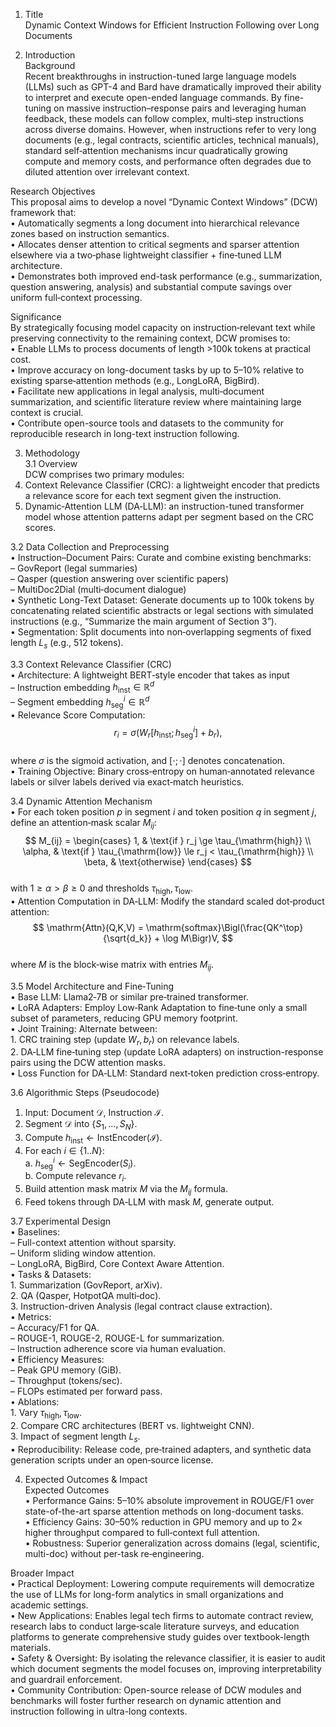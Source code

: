 1. Title  
Dynamic Context Windows for Efficient Instruction Following over Long Documents  

2. Introduction  
Background  
Recent breakthroughs in instruction-tuned large language models (LLMs) such as GPT-4 and Bard have dramatically improved their ability to interpret and execute open-ended language commands. By fine-tuning on massive instruction–response pairs and leveraging human feedback, these models can follow complex, multi‐step instructions across diverse domains. However, when instructions refer to very long documents (e.g., legal contracts, scientific articles, technical manuals), standard self‐attention mechanisms incur quadratically growing compute and memory costs, and performance often degrades due to diluted attention over irrelevant context.  

Research Objectives  
This proposal aims to develop a novel “Dynamic Context Windows” (DCW) framework that:  
  • Automatically segments a long document into hierarchical relevance zones based on instruction semantics.  
  • Allocates denser attention to critical segments and sparser attention elsewhere via a two‐phase lightweight classifier + fine‐tuned LLM architecture.  
  • Demonstrates both improved end-task performance (e.g., summarization, question answering, analysis) and substantial compute savings over uniform full‐context processing.  

Significance  
By strategically focusing model capacity on instruction‐relevant text while preserving connectivity to the remaining context, DCW promises to:  
  • Enable LLMs to process documents of length >100k tokens at practical cost.  
  • Improve accuracy on long-document tasks by up to 5–10% relative to existing sparse‐attention methods (e.g., LongLoRA, BigBird).  
  • Facilitate new applications in legal analysis, multi‐document summarization, and scientific literature review where maintaining large context is crucial.  
  • Contribute open-source tools and datasets to the community for reproducible research in long-text instruction following.  

3. Methodology  
3.1 Overview  
DCW comprises two primary modules:  
  1. Context Relevance Classifier (CRC): a lightweight encoder that predicts a relevance score for each text segment given the instruction.  
  2. Dynamic‐Attention LLM (DA‐LLM): an instruction-tuned transformer model whose attention patterns adapt per segment based on the CRC scores.  

3.2 Data Collection and Preprocessing  
  • Instruction–Document Pairs: Curate and combine existing benchmarks:  
    – GovReport (legal summaries)  
    – Qasper (question answering over scientific papers)  
    – MultiDoc2Dial (multi‐document dialogue)  
  • Synthetic Long-Text Dataset: Generate documents up to 100k tokens by concatenating related scientific abstracts or legal sections with simulated instructions (e.g., “Summarize the main argument of Section 3”).  
  • Segmentation: Split documents into non‐overlapping segments of fixed length $L_s$ (e.g., 512 tokens).  

3.3 Context Relevance Classifier (CRC)  
  • Architecture: A lightweight BERT‐style encoder that takes as input  
    – Instruction embedding $h_{\mathrm{inst}} \in \mathbb{R}^d$  
    – Segment embedding $h_{\mathrm{seg}}^i \in \mathbb{R}^d$  
  • Relevance Score Computation:  
    $$ r_i = \sigma\bigl(W_r[h_{\mathrm{inst}}; h_{\mathrm{seg}}^i] + b_r\bigr), $$  
    where $\sigma$ is the sigmoid activation, and $[\cdot;\cdot]$ denotes concatenation.  
  • Training Objective: Binary cross‐entropy on human‐annotated relevance labels or silver labels derived via exact‐match heuristics.  

3.4 Dynamic Attention Mechanism  
  • For each token position $p$ in segment $i$ and token position $q$ in segment $j$, define an attention‐mask scalar $M_{ij}$:  
    $$  
      M_{ij} =  
      \begin{cases}  
        1, & \text{if } r_j \ge \tau_{\mathrm{high}} \\  
        \alpha, & \text{if } \tau_{\mathrm{low}} \le r_j < \tau_{\mathrm{high}} \\  
        \beta, & \text{otherwise}  
      \end{cases}  
    $$  
    with $1 \ge \alpha > \beta \ge 0$ and thresholds $\tau_{\mathrm{high}},\tau_{\mathrm{low}}$.  
  • Attention Computation in DA‐LLM: Modify the standard scaled dot‐product attention:  
    $$  
      \mathrm{Attn}(Q,K,V) = \mathrm{softmax}\Bigl(\frac{QK^\top}{\sqrt{d_k}} + \log M\Bigr)V,  
    $$  
    where $M$ is the block‐wise matrix with entries $M_{ij}$.  

3.5 Model Architecture and Fine‐Tuning  
  • Base LLM: Llama2‐7B or similar pre‐trained transformer.  
  • LoRA Adapters: Employ Low‐Rank Adaptation to fine‐tune only a small subset of parameters, reducing GPU memory footprint.  
  • Joint Training: Alternate between:  
    1. CRC training step (update $W_r,b_r$) on relevance labels.  
    2. DA‐LLM fine‐tuning step (update LoRA adapters) on instruction-response pairs using the DCW attention masks.  
  • Loss Function for DA‐LLM: Standard next‐token prediction cross‐entropy.  

3.6 Algorithmic Steps (Pseudocode)  
  1. Input: Document $\mathcal{D}$, Instruction $\mathcal{I}$.  
  2. Segment $\mathcal{D}$ into $\{S_1,\dots, S_N\}$.  
  3. Compute $h_{\mathrm{inst}} \leftarrow \mathrm{InstEncoder}(\mathcal{I})$.  
  4. For each $i\in\{1..N\}$:  
       a. $h_{\mathrm{seg}}^i \leftarrow \mathrm{SegEncoder}(S_i)$.  
       b. Compute relevance $r_i$.  
  5. Build attention mask matrix $M$ via the $M_{ij}$ formula.  
  6. Feed tokens through DA‐LLM with mask $M$, generate output.  

3.7 Experimental Design  
  • Baselines:  
    – Full-context attention without sparsity.  
    – Uniform sliding window attention.  
    – LongLoRA, BigBird, Core Context Aware Attention.  
  • Tasks & Datasets:  
    1. Summarization (GovReport, arXiv).  
    2. QA (Qasper, HotpotQA multi‐doc).  
    3. Instruction-driven Analysis (legal contract clause extraction).  
  • Metrics:  
    – Accuracy/F1 for QA.  
    – ROUGE-1, ROUGE-2, ROUGE-L for summarization.  
    – Instruction adherence score via human evaluation.  
  • Efficiency Measures:  
    – Peak GPU memory (GiB).  
    – Throughput (tokens/sec).  
    – FLOPs estimated per forward pass.  
  • Ablations:  
    1. Vary $\tau_{\mathrm{high}},\tau_{\mathrm{low}}$.  
    2. Compare CRC architectures (BERT vs. lightweight CNN).  
    3. Impact of segment length $L_s$.  
  • Reproducibility: Release code, pre‐trained adapters, and synthetic data generation scripts under an open‐source license.  

4. Expected Outcomes & Impact  
Expected Outcomes  
  • Performance Gains: 5–10% absolute improvement in ROUGE/F1 over state-of-the-art sparse attention methods on long-document tasks.  
  • Efficiency Gains: 30–50% reduction in GPU memory and up to 2× higher throughput compared to full‐context full attention.  
  • Robustness: Superior generalization across domains (legal, scientific, multi-doc) without per-task re‐engineering.  

Broader Impact  
  • Practical Deployment: Lowering compute requirements will democratize the use of LLMs for long-form analytics in small organizations and academic settings.  
  • New Applications: Enables legal tech firms to automate contract review, research labs to conduct large‐scale literature surveys, and education platforms to generate comprehensive study guides over textbook-length materials.  
  • Safety & Oversight: By isolating the relevance classifier, it is easier to audit which document segments the model focuses on, improving interpretability and guardrail enforcement.  
  • Community Contribution: Open-source release of DCW modules and benchmarks will foster further research on dynamic attention and instruction following in ultra-long contexts.